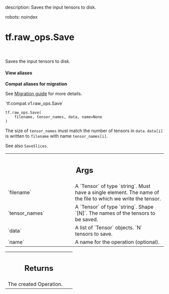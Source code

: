 description: Saves the input tensors to disk.

robots: noindex

# tf.raw_ops.Save

<!-- Insert buttons and diff -->

<table class="tfo-notebook-buttons tfo-api nocontent" align="left">

</table>



Saves the input tensors to disk.

<section class="expandable">
  <h4 class="showalways">View aliases</h4>
  <p>
<b>Compat aliases for migration</b>
<p>See
<a href="https://www.tensorflow.org/guide/migrate">Migration guide</a> for
more details.</p>
<p>`tf.compat.v1.raw_ops.Save`</p>
</p>
</section>

<pre class="devsite-click-to-copy prettyprint lang-py tfo-signature-link">
<code>tf.raw_ops.Save(
    filename, tensor_names, data, name=None
)
</code></pre>



<!-- Placeholder for "Used in" -->

The size of `tensor_names` must match the number of tensors in `data`. `data[i]`
is written to `filename` with name `tensor_names[i]`.

See also `SaveSlices`.

<!-- Tabular view -->
 <table class="responsive fixed orange">
<colgroup><col width="214px"><col></colgroup>
<tr><th colspan="2"><h2 class="add-link">Args</h2></th></tr>

<tr>
<td>
`filename`
</td>
<td>
A `Tensor` of type `string`.
Must have a single element. The name of the file to which we write
the tensor.
</td>
</tr><tr>
<td>
`tensor_names`
</td>
<td>
A `Tensor` of type `string`.
Shape `[N]`. The names of the tensors to be saved.
</td>
</tr><tr>
<td>
`data`
</td>
<td>
A list of `Tensor` objects. `N` tensors to save.
</td>
</tr><tr>
<td>
`name`
</td>
<td>
A name for the operation (optional).
</td>
</tr>
</table>



<!-- Tabular view -->
 <table class="responsive fixed orange">
<colgroup><col width="214px"><col></colgroup>
<tr><th colspan="2"><h2 class="add-link">Returns</h2></th></tr>
<tr class="alt">
<td colspan="2">
The created Operation.
</td>
</tr>

</table>

